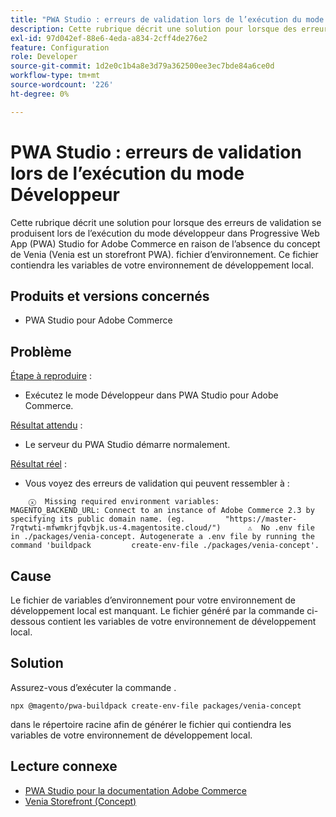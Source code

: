 ```yaml
---
title: "PWA Studio : erreurs de validation lors de l’exécution du mode développeur"
description: Cette rubrique décrit une solution pour lorsque des erreurs de validation se produisent lors de l’exécution du mode développeur dans Progressive Web App (PWA) Studio for Adobe Commerce en raison de l’absence du concept de Venia (Venia est un storefront PWA). fichier d’environnement. Ce fichier contiendra les variables de votre environnement de développement local.
exl-id: 97d042ef-88e6-4eda-a834-2cff4de276e2
feature: Configuration
role: Developer
source-git-commit: 1d2e0c1b4a8e3d79a362500ee3ec7bde84a6ce0d
workflow-type: tm+mt
source-wordcount: '226'
ht-degree: 0%

---
```


# PWA Studio : erreurs de validation lors de l’exécution du mode Développeur

Cette rubrique décrit une solution pour lorsque des erreurs de validation se produisent lors de l’exécution du mode développeur dans Progressive Web App (PWA) Studio for Adobe Commerce en raison de l’absence du concept de Venia (Venia est un storefront PWA). fichier d’environnement. Ce fichier contiendra les variables de votre environnement de développement local.

## Produits et versions concernés

* PWA Studio pour Adobe Commerce

## Problème

<u>Étape à reproduire</u> :

* Exécutez le mode Développeur dans PWA Studio pour Adobe Commerce.

<u>Résultat attendu</u> :

* Le serveur du PWA Studio démarre normalement.

<u>Résultat réel</u> :

* Vous voyez des erreurs de validation qui peuvent ressembler à :

```
    ⓧ  Missing required environment variables:         MAGENTO_BACKEND_URL: Connect to an instance of Adobe Commerce 2.3 by specifying its public domain name. (eg.         "https://master-7rqtwti-mfwmkrjfqvbjk.us-4.magentosite.cloud/")      ⚠  No .env file in ./packages/venia-concept. Autogenerate a .env file by running the command 'buildpack         create-env-file ./packages/venia-concept'.
```

## Cause

Le fichier de variables d’environnement pour votre environnement de développement local est manquant. Le fichier généré par la commande ci-dessous contient les variables de votre environnement de développement local.

## Solution

Assurez-vous d’exécuter la commande .

```
npx @magento/pwa-buildpack create-env-file packages/venia-concept
```

dans le répertoire racine afin de générer le fichier qui contiendra les variables de votre environnement de développement local.

## Lecture connexe

* [PWA Studio pour la documentation Adobe Commerce](https://magento.github.io/pwa-studio/)
* [Venia Storefront (Concept)](https://magento.github.io/pwa-studio/venia-pwa-concept/)
